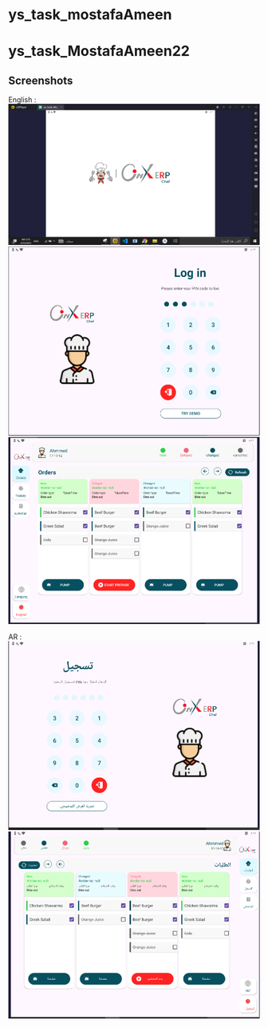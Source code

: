 # ys_task_mostafaAmeen
# ys_task_MostafaAmeen22

## Screenshots  
English :   
![splahScreen](screenshots/splash.png)  
![LOGIN](screenshots/login.png)
![ORDERS](screenshots/orders.png)

AR : 
![LOGIN](screenshots/arlogin.png)
![ORDERS](screenshots/arorders.png)
